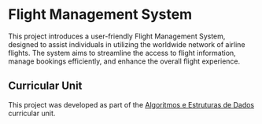 # Flight Management System

This project introduces a user-friendly Flight Management System, designed to assist individuals in utilizing the worldwide network of airline flights. The system aims to streamline the access to flight information, manage bookings efficiently, and enhance the overall flight experience.

## Curricular Unit

This project was developed as part of the [Algoritmos e Estruturas de Dados](https://sigarra.up.pt/feup/pt/ucurr_geral.ficha_uc_view?pv_ocorrencia_id=520316) curricular unit.
